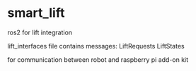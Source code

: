 # smart_lift
ros2 for lift integration

lift_interfaces file contains messages:
LiftRequests
LiftStates

for communication between robot and raspberry pi add-on kit

